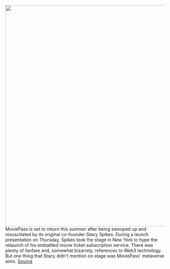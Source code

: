 <img src='https://cdn.vox-cdn.com/thumbor/uAqzZTk1VDGRKcll8F078Szxug4=/0x0:2040x1360/1200x800/filters:focal(857x517:1183x843)/cdn.vox-cdn.com/uploads/chorus_image/image/70501753/acastro_210813_1777_theater_0002.0.jpg' width='700px' /><br/>
MoviePass is set to return this summer after being swooped up and resuscitated by its original co-founder Stacy Spikes. During a launch presentation on Thursday, Spikes took the stage in New York to hype the relaunch of his embattled movie ticket subscription service. There was plenty of fanfare and, somewhat bizarrely, references to Web3 technology. But one thing that Stacy didn't mention on stage was MoviePass' metaverse aims.
<a href='https://www.theverge.com/22929876/moviepass-stacy-spikes-interview-metaverse'> Source <a/>